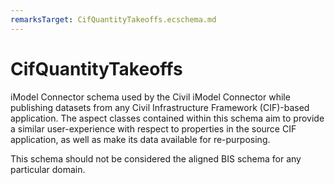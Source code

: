 ```yaml
---
remarksTarget: CifQuantityTakeoffs.ecschema.md
---
```


# CifQuantityTakeoffs

iModel Connector schema used by the Civil iModel Connector while publishing datasets from any Civil Infrastructure Framework (CIF)-based application. The aspect classes contained within this schema aim to provide a similar user-experience with respect to properties in the source CIF application, as well as make its data available for re-purposing. 

This schema should not be considered the aligned BIS schema for any particular domain.